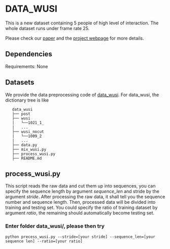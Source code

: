 # DATA_WUSI

This is a new dataset containing 5 people of high level of interaction. The whole dataset runs under frame rate 25.

Please check our [paper](https://baidu.com) and the [project webpage](https://github.com/Asonin/MRT) for more details. 



## Dependencies

Requirements:
None

## Datasets
We provide the data preprocessing code of [data_wusi](https://github.com/Asonin/MRT).
For data_wusi, the dictionary tree is like
``` 
   data_wusi
   ├── post
   ├── wusi
   |   └──1021_1_
   |   ...
   ├── wusi_nocut
   |   └──1009_2
   |   ...
   ├── data.py
   ├── mix_wusi.py
   ├── process_wusi.py
   ├── README.md
```

## process_wusi.py
This script reads the raw data and cut them up into sequences, you can specify the sequence length by argument _sequence_len_ and stride by the argument _stride_. 
After processing the raw data, it shall tell you the sequence number and sequence length. Then, processed data will be divided into training and testing set. You could specify the ratio of training dataset by argument _ratio_, the remaining should automatically become testing set.

### Enter folder data_wusi/, please then try
```
python precess_wusi.py --stride=[your stride] --sequence_len=[your sequence len] --ratio=[your ratio]
```

